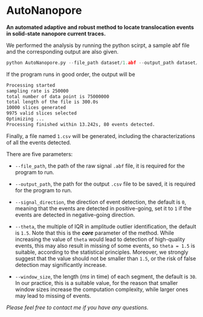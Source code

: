 # AutoNanopore
**An automated adaptive and robust method to locate translocation events in solid-state nanopore current traces.**

We performed the analysis by running the python scirpt, a sample abf file and the corresponding output are also given.

```Python
python AutoNanopore.py --file_path dataset/1.abf --output_path dataset/output/
```

If the program runs in good order, the output will be

```Bash
Processing started
sampling rate is 250000
total number of data point is 75000000
total length of the file is 300.0s
10000 slices generated
9975 valid slices selected
Optimizing ...
Processing finished within 13.242s, 80 events detected.
```

Finally, a file named `1.csv` will be generated, including the characterizations of all the events detected.

There are five parameters:

* `--file_path`, the path of the raw signal `.abf` file, it is required for the program to run.

* `--output_path`, the path for the output `.csv` file to be saved,  it is required for the program to run.

* `--signal_direction`, the direction of event detection, the default is `0`, meaning that the events are detected in positive-going, set it to `1` if the events are detected in negative-going direction.

* `--theta`, the multiple of IQR in amplitude outlier identification, the default is `1.5`. Note that this is the ***core*** parameter of the method. While increasing the value of `theta` would lead to detection of high-quality events, this may also result in missing of some events, so `theta = 1.5` is suitable, according to the statistical principles. Moreover, we strongly suggest that the value should not be smaller than `1.5`, or the risk of false detection may significantly increase.

* `--window_size`, the length (*ms* in time) of each segment, the default is `30`. In our practice, this is a suitable value, for the reason that smaller window sizes increase the computation complexity, while larger ones may lead to missing of events.

*Please feel free to contact me if you have any questions.*
